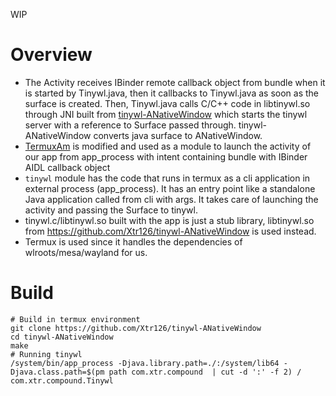 WIP
# Overview
* The Activity receives IBinder remote callback object from bundle when it is started by Tinywl.java, then it callbacks to Tinywl.java as soon as the surface is created. Then, Tinywl.java calls C/C++ code  in libtinywl.so through JNI built from [tinywl-ANativeWindow](https://github.com/Xtr126/tinywl-ANativeWindow) which starts the tinywl server with a reference to Surface passed through. tinywl-ANativeWindow converts java surface to ANativeWindow.
* [TermuxAm](https://github.com/termux/TermuxAm/) is modified and used as a module to launch the activity of our app from app_process with intent containing bundle with IBinder AIDL callback object
* `tinywl` module has the code that runs in termux as a cli application in external process (app_process). It has an entry point like a standalone Java application called from cli with args. It takes care of launching the activity and passing the Surface to tinywl.
* tinywl.c/libtinywl.so built with the app is just a stub library, libtinywl.so from https://github.com/Xtr126/tinywl-ANativeWindow is used instead.
* Termux is used since it handles the dependencies of wlroots/mesa/wayland for us.
# Build 
    # Build in termux environment
    git clone https://github.com/Xtr126/tinywl-ANativeWindow
    cd tinywl-ANativeWindow
    make
    # Running tinywl
    /system/bin/app_process -Djava.library.path=./:/system/lib64 -Djava.class.path=$(pm path com.xtr.compound  | cut -d ':' -f 2) / com.xtr.compound.Tinywl 